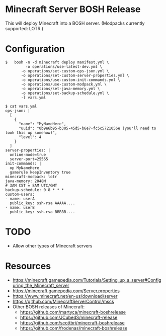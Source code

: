 # Minecraft Server BOSH Release

This will deploy Minecraft into a BOSH server. (Modpacks currently supported: LOTR.)

# Configuration

```
$ 	bosh -n -d minecraft deploy manifest.yml \
	     -o operations/use-latest-dev.yml \
       -o operations/set-custom-ops-json.yml \
       -o operations/set-custom-server-properties.yml \
       -o operations/use-custom-init-commands.yml \
       -o operations/use-custom-modpack.yml \
       -o operations/set-java-memory.yml \
       -o operations/set-backup-schedule.yml \
       -l vars.yml
```

```
$ cat vars.yml
ops-json: |
  [
    {
      "name": "MyNameHere",
      "uuid": "0b9e6b95-b305-45d5-b6e7-fc5c5721056e (you'll need to look this up somehow)",
      "level": 4
    }
  ]
server-properties: |
  online-mode=true
  server-port=25565
init-commands: |
  op MyNameHere
  gamerule keepInventory true
minecraft-modpack: lotr
java-memory: 2048M
# 3AM CST = 8AM UTC/GMT
backup-schedule: 0 8 * * *
custom-users:
- name: userA
  public_key: ssh-rsa AAAAA....
- name: userB
  public_key: ssh-rsa BBBBB....
```

# TODO

* Allow other types of Minecraft servers

# Resources

* https://minecraft.gamepedia.com/Tutorials/Setting_up_a_server#Configuring_the_Minecraft_server
* https://minecraft.gamepedia.com/Server.properties
* https://www.minecraft.net/en-us/download/server
* https://github.com/MinecraftServerControl/mscs
* Other BOSH releases of Minecraft:
  * https://github.com/martyca/minecraft-boshrelease
  * https://github.com/JCubedS/minecraft-release
  * https://github.com/scottbri/minecraft-boshrelease
  * https://github.com/frodenas/minecraft-boshrelease
